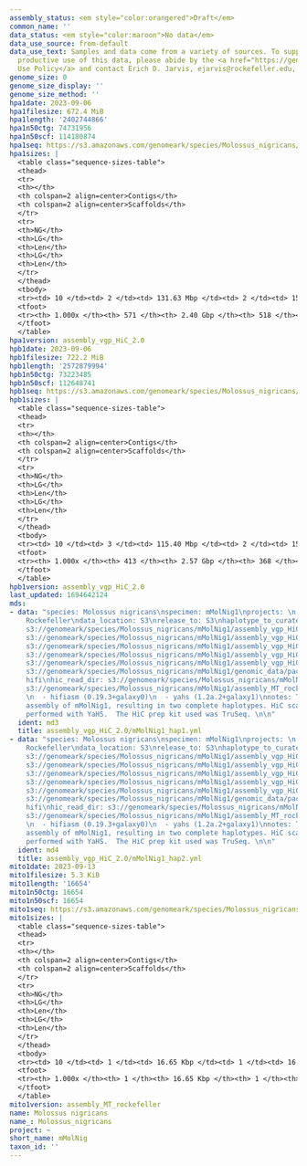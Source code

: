 ```yaml
---
assembly_status: <em style="color:orangered">Draft</em>
common_name: ''
data_status: <em style="color:maroon">No data</em>
data_use_source: from-default
data_use_text: Samples and data come from a variety of sources. To support fair and
  productive use of this data, please abide by the <a href="https://genome10k.soe.ucsc.edu/data-use-policies/">Data
  Use Policy</a> and contact Erich D. Jarvis, ejarvis@rockefeller.edu, with any questions.
genome_size: 0
genome_size_display: ''
genome_size_method: ''
hpa1date: 2023-09-06
hpa1filesize: 672.4 MiB
hpa1length: '2402744866'
hpa1n50ctg: 74731956
hpa1n50scf: 114180874
hpa1seq: https://s3.amazonaws.com/genomeark/species/Molossus_nigricans/mMolNig1/assembly_vgp_HiC_2.0/mMolNig1.HiC.hap1.20230906.fasta.gz
hpa1sizes: |
  <table class="sequence-sizes-table">
  <thead>
  <tr>
  <th></th>
  <th colspan=2 align=center>Contigs</th>
  <th colspan=2 align=center>Scaffolds</th>
  </tr>
  <tr>
  <th>NG</th>
  <th>LG</th>
  <th>Len</th>
  <th>LG</th>
  <th>Len</th>
  </tr>
  </thead>
  <tbody>
  <tr><td> 10 </td><td> 2 </td><td> 131.63 Mbp </td><td> 2 </td><td> 150.87 Mbp </td></tr><tr><td> 20 </td><td> 4 </td><td> 101.90 Mbp </td><td> 3 </td><td> 138.85 Mbp </td></tr><tr><td> 30 </td><td> 7 </td><td> 96.97 Mbp </td><td> 5 </td><td> 120.58 Mbp </td></tr><tr><td> 40 </td><td> 10 </td><td> 80.87 Mbp </td><td> 7 </td><td> 119.95 Mbp </td></tr><tr style="background-color:#cccccc;"><td> 50 </td><td> 13 </td><td style="background-color:#88ff88;"> 74.73 Mbp </td><td> 9 </td><td style="background-color:#88ff88;"> 114.18 Mbp </td></tr><tr><td> 60 </td><td> 16 </td><td> 60.63 Mbp </td><td> 11 </td><td> 107.37 Mbp </td></tr><tr><td> 70 </td><td> 21 </td><td> 42.52 Mbp </td><td> 14 </td><td> 84.11 Mbp </td></tr><tr><td> 80 </td><td> 29 </td><td> 25.53 Mbp </td><td> 17 </td><td> 70.18 Mbp </td></tr><tr><td> 90 </td><td> 47 </td><td> 5.70 Mbp </td><td> 21 </td><td> 40.68 Mbp </td></tr><tr><td> 100 </td><td> 571 </td><td> 4.13 Kbp </td><td> 518 </td><td> 4.13 Kbp </td></tr></tbody>
  <tfoot>
  <tr><th> 1.000x </th><th> 571 </th><th> 2.40 Gbp </th><th> 518 </th><th> 2.40 Gbp </th></tr>
  </tfoot>
  </table>
hpa1version: assembly_vgp_HiC_2.0
hpb1date: 2023-09-06
hpb1filesize: 722.2 MiB
hpb1length: '2572879994'
hpb1n50ctg: 73223485
hpb1n50scf: 112648741
hpb1seq: https://s3.amazonaws.com/genomeark/species/Molossus_nigricans/mMolNig1/assembly_vgp_HiC_2.0/mMolNig1.HiC.hap2.20230906.fasta.gz
hpb1sizes: |
  <table class="sequence-sizes-table">
  <thead>
  <tr>
  <th></th>
  <th colspan=2 align=center>Contigs</th>
  <th colspan=2 align=center>Scaffolds</th>
  </tr>
  <tr>
  <th>NG</th>
  <th>LG</th>
  <th>Len</th>
  <th>LG</th>
  <th>Len</th>
  </tr>
  </thead>
  <tbody>
  <tr><td> 10 </td><td> 3 </td><td> 115.40 Mbp </td><td> 2 </td><td> 150.12 Mbp </td></tr><tr><td> 20 </td><td> 5 </td><td> 108.27 Mbp </td><td> 4 </td><td> 131.57 Mbp </td></tr><tr><td> 30 </td><td> 8 </td><td> 94.65 Mbp </td><td> 6 </td><td> 119.78 Mbp </td></tr><tr><td> 40 </td><td> 10 </td><td> 88.95 Mbp </td><td> 8 </td><td> 116.96 Mbp </td></tr><tr style="background-color:#cccccc;"><td> 50 </td><td> 14 </td><td style="background-color:#88ff88;"> 73.22 Mbp </td><td> 11 </td><td style="background-color:#88ff88;"> 112.65 Mbp </td></tr><tr><td> 60 </td><td> 17 </td><td> 59.82 Mbp </td><td> 13 </td><td> 108.27 Mbp </td></tr><tr><td> 70 </td><td> 23 </td><td> 38.67 Mbp </td><td> 15 </td><td> 99.64 Mbp </td></tr><tr><td> 80 </td><td> 31 </td><td> 24.33 Mbp </td><td> 19 </td><td> 69.41 Mbp </td></tr><tr><td> 90 </td><td> 47 </td><td> 9.48 Mbp </td><td> 23 </td><td> 38.34 Mbp </td></tr><tr><td> 100 </td><td> 413 </td><td> 12.40 Kbp </td><td> 368 </td><td> 12.40 Kbp </td></tr></tbody>
  <tfoot>
  <tr><th> 1.000x </th><th> 413 </th><th> 2.57 Gbp </th><th> 368 </th><th> 2.57 Gbp </th></tr>
  </tfoot>
  </table>
hpb1version: assembly_vgp_HiC_2.0
last_updated: 1694642124
mds:
- data: "species: Molossus nigricans\nspecimen: mMolNig1\nprojects: \n  - vgp\nassembled_by_group:
    Rockefeller\ndata_location: S3\nrelease_to: S3\nhaplotype_to_curate: hap1\nhap1:
    s3://genomeark/species/Molossus_nigricans/mMolNig1/assembly_vgp_HiC_2.0/mMolNig1.HiC.hap1.20230906.fasta.gz\nhap2:
    s3://genomeark/species/Molossus_nigricans/mMolNig1/assembly_vgp_HiC_2.0/mMolNig1.HiC.hap2.20230906.fasta.gz\npretext_hap1:
    s3://genomeark/species/Molossus_nigricans/mMolNig1/assembly_vgp_HiC_2.0/evaluation/hap1/pretext/mMolNig1_hap1_s2.pretext\npretext_hap2:
    s3://genomeark/species/Molossus_nigricans/mMolNig1/assembly_vgp_HiC_2.0/evaluation/hap2/pretext/mMolNig1_hap2_s2.pretext\nkmer_spectra_img:
    s3://genomeark/species/Molossus_nigricans/mMolNig1/assembly_vgp_HiC_2.0/evaluation/merqury/mMolNig1_png/\npacbio_read_dir:
    s3://genomeark/species/Molossus_nigricans/mMolNig1/genomic_data/pacbio_hifi/\npacbio_read_type:
    hifi\nhic_read_dir: s3://genomeark/species/Molossus_nigricans/mMolNig1/genomic_data/arima/\nmito:
    s3://genomeark/species/Molossus_nigricans/mMolNig1/assembly_MT_rockefeller/mMolNig1.MT.20230913.fasta.gz\npipeline:
    \n  - hifiasm (0.19.3+galaxy0)\n  - yahs (1.2a.2+galaxy1)\nnotes: This was a Hifiasm-HiC
    assembly of mMolNig1, resulting in two complete haplotypes. HiC scaffolding was
    performed with YaHS.  The HiC prep kit used was TruSeq. \n\n"
  ident: md3
  title: assembly_vgp_HiC_2.0/mMolNig1_hap1.yml
- data: "species: Molossus nigricans\nspecimen: mMolNig1\nprojects: \n  - vgp\nassembled_by_group:
    Rockefeller\ndata_location: S3\nrelease_to: S3\nhaplotype_to_curate: hap2\nhap1:
    s3://genomeark/species/Molossus_nigricans/mMolNig1/assembly_vgp_HiC_2.0/mMolNig1.HiC.hap1.20230906.fasta.gz\nhap2:
    s3://genomeark/species/Molossus_nigricans/mMolNig1/assembly_vgp_HiC_2.0/mMolNig1.HiC.hap2.20230906.fasta.gz\npretext_hap1:
    s3://genomeark/species/Molossus_nigricans/mMolNig1/assembly_vgp_HiC_2.0/evaluation/hap1/pretext/mMolNig1_hap1_s2.pretext\npretext_hap2:
    s3://genomeark/species/Molossus_nigricans/mMolNig1/assembly_vgp_HiC_2.0/evaluation/hap2/pretext/mMolNig1_hap2_s2.pretext\nkmer_spectra_img:
    s3://genomeark/species/Molossus_nigricans/mMolNig1/assembly_vgp_HiC_2.0/evaluation/merqury/mMolNig1_png/\npacbio_read_dir:
    s3://genomeark/species/Molossus_nigricans/mMolNig1/genomic_data/pacbio_hifi/\npacbio_read_type:
    hifi\nhic_read_dir: s3://genomeark/species/Molossus_nigricans/mMolNig1/genomic_data/arima/\nmito:
    s3://genomeark/species/Molossus_nigricans/mMolNig1/assembly_MT_rockefeller/mMolNig1.MT.20230913.fasta.gz\npipeline:
    \n  - hifiasm (0.19.3+galaxy0)\n  - yahs (1.2a.2+galaxy1)\nnotes: This was a Hifiasm-HiC
    assembly of mMolNig1, resulting in two complete haplotypes. HiC scaffolding was
    performed with YaHS.  The HiC prep kit used was TruSeq. \n\n"
  ident: md4
  title: assembly_vgp_HiC_2.0/mMolNig1_hap2.yml
mito1date: 2023-09-13
mito1filesize: 5.3 KiB
mito1length: '16654'
mito1n50ctg: 16654
mito1n50scf: 16654
mito1seq: https://s3.amazonaws.com/genomeark/species/Molossus_nigricans/mMolNig1/assembly_MT_rockefeller/mMolNig1.MT.20230913.fasta.gz
mito1sizes: |
  <table class="sequence-sizes-table">
  <thead>
  <tr>
  <th></th>
  <th colspan=2 align=center>Contigs</th>
  <th colspan=2 align=center>Scaffolds</th>
  </tr>
  <tr>
  <th>NG</th>
  <th>LG</th>
  <th>Len</th>
  <th>LG</th>
  <th>Len</th>
  </tr>
  </thead>
  <tbody>
  <tr><td> 10 </td><td> 1 </td><td> 16.65 Kbp </td><td> 1 </td><td> 16.65 Kbp </td></tr><tr><td> 20 </td><td> 1 </td><td> 16.65 Kbp </td><td> 1 </td><td> 16.65 Kbp </td></tr><tr><td> 30 </td><td> 1 </td><td> 16.65 Kbp </td><td> 1 </td><td> 16.65 Kbp </td></tr><tr><td> 40 </td><td> 1 </td><td> 16.65 Kbp </td><td> 1 </td><td> 16.65 Kbp </td></tr><tr style="background-color:#cccccc;"><td> 50 </td><td> 1 </td><td style="background-color:#ff8888;"> 16.65 Kbp </td><td> 1 </td><td style="background-color:#ff8888;"> 16.65 Kbp </td></tr><tr><td> 60 </td><td> 1 </td><td> 16.65 Kbp </td><td> 1 </td><td> 16.65 Kbp </td></tr><tr><td> 70 </td><td> 1 </td><td> 16.65 Kbp </td><td> 1 </td><td> 16.65 Kbp </td></tr><tr><td> 80 </td><td> 1 </td><td> 16.65 Kbp </td><td> 1 </td><td> 16.65 Kbp </td></tr><tr><td> 90 </td><td> 1 </td><td> 16.65 Kbp </td><td> 1 </td><td> 16.65 Kbp </td></tr><tr><td> 100 </td><td> 1 </td><td> 16.65 Kbp </td><td> 1 </td><td> 16.65 Kbp </td></tr></tbody>
  <tfoot>
  <tr><th> 1.000x </th><th> 1 </th><th> 16.65 Kbp </th><th> 1 </th><th> 16.65 Kbp </th></tr>
  </tfoot>
  </table>
mito1version: assembly_MT_rockefeller
name: Molossus nigricans
name_: Molossus_nigricans
project: ~
short_name: mMolNig
taxon_id: ''
---
```

